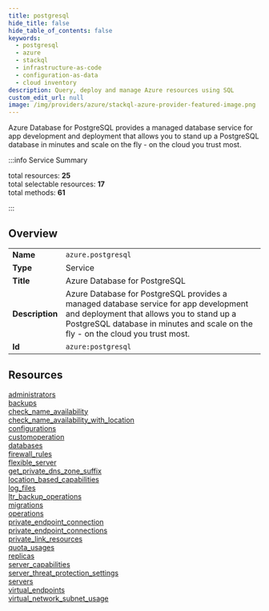 ```yaml
---
title: postgresql
hide_title: false
hide_table_of_contents: false
keywords:
  - postgresql
  - azure
  - stackql
  - infrastructure-as-code
  - configuration-as-data
  - cloud inventory
description: Query, deploy and manage Azure resources using SQL
custom_edit_url: null
image: /img/providers/azure/stackql-azure-provider-featured-image.png
---
```


Azure Database for PostgreSQL provides a managed database service for app development and deployment that allows you to stand up a PostgreSQL database in minutes and scale on the fly - on the cloud you trust most.  
    
:::info Service Summary

<div class="row">
<div class="providerDocColumn">
<span>total resources:&nbsp;<b>25</b></span><br />
<span>total selectable resources:&nbsp;<b>17</b></span><br />
<span>total methods:&nbsp;<b>61</b></span><br />
</div>
</div>

:::

## Overview
<table><tbody>
<tr><td><b>Name</b></td><td><code>azure.postgresql</code></td></tr>
<tr><td><b>Type</b></td><td>Service</td></tr>
<tr><td><b>Title</b></td><td>Azure Database for PostgreSQL</td></tr>
<tr><td><b>Description</b></td><td>Azure Database for PostgreSQL provides a managed database service for app development and deployment that allows you to stand up a PostgreSQL database in minutes and scale on the fly - on the cloud you trust most.</td></tr>
<tr><td><b>Id</b></td><td><code>azure:postgresql</code></td></tr>
</tbody></table>

## Resources
<div class="row">
<div class="providerDocColumn">
<a href="/providers/azure/postgresql/administrators/">administrators</a><br />
<a href="/providers/azure/postgresql/backups/">backups</a><br />
<a href="/providers/azure/postgresql/check_name_availability/">check_name_availability</a><br />
<a href="/providers/azure/postgresql/check_name_availability_with_location/">check_name_availability_with_location</a><br />
<a href="/providers/azure/postgresql/configurations/">configurations</a><br />
<a href="/providers/azure/postgresql/customoperation/">customoperation</a><br />
<a href="/providers/azure/postgresql/databases/">databases</a><br />
<a href="/providers/azure/postgresql/firewall_rules/">firewall_rules</a><br />
<a href="/providers/azure/postgresql/flexible_server/">flexible_server</a><br />
<a href="/providers/azure/postgresql/get_private_dns_zone_suffix/">get_private_dns_zone_suffix</a><br />
<a href="/providers/azure/postgresql/location_based_capabilities/">location_based_capabilities</a><br />
<a href="/providers/azure/postgresql/log_files/">log_files</a><br />
<a href="/providers/azure/postgresql/ltr_backup_operations/">ltr_backup_operations</a><br />
</div>
<div class="providerDocColumn">
<a href="/providers/azure/postgresql/migrations/">migrations</a><br />
<a href="/providers/azure/postgresql/operations/">operations</a><br />
<a href="/providers/azure/postgresql/private_endpoint_connection/">private_endpoint_connection</a><br />
<a href="/providers/azure/postgresql/private_endpoint_connections/">private_endpoint_connections</a><br />
<a href="/providers/azure/postgresql/private_link_resources/">private_link_resources</a><br />
<a href="/providers/azure/postgresql/quota_usages/">quota_usages</a><br />
<a href="/providers/azure/postgresql/replicas/">replicas</a><br />
<a href="/providers/azure/postgresql/server_capabilities/">server_capabilities</a><br />
<a href="/providers/azure/postgresql/server_threat_protection_settings/">server_threat_protection_settings</a><br />
<a href="/providers/azure/postgresql/servers/">servers</a><br />
<a href="/providers/azure/postgresql/virtual_endpoints/">virtual_endpoints</a><br />
<a href="/providers/azure/postgresql/virtual_network_subnet_usage/">virtual_network_subnet_usage</a><br />
</div>
</div>
